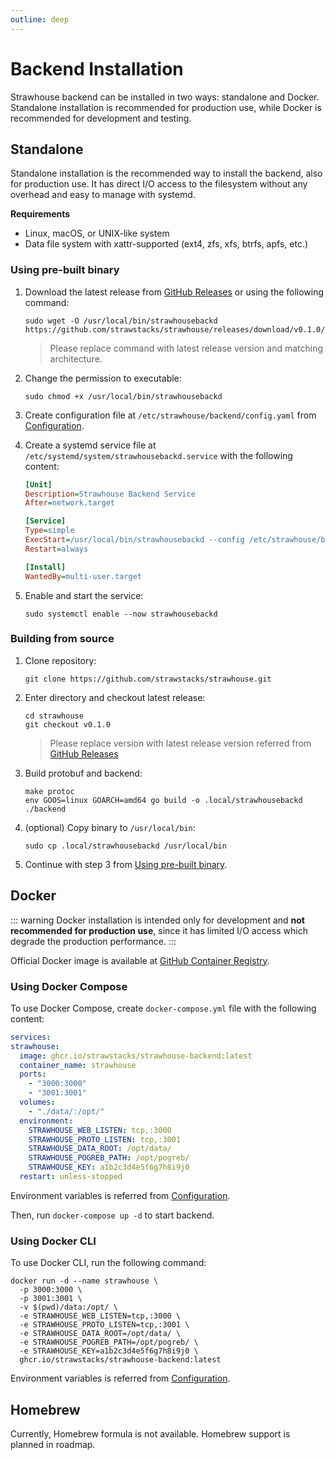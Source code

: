 ```yaml
---
outline: deep
---
```


# Backend Installation

Strawhouse backend can be installed in two ways: standalone and Docker. Standalone installation is recommended for production use, while Docker is recommended for development and testing.

## Standalone

Standalone installation is the recommended way to install the backend, also for production use. It has direct I/O access to the filesystem without any overhead and easy to manage with systemd.

**Requirements**

- Linux, macOS, or UNIX-like system
- Data file system with xattr-supported (ext4, zfs, xfs, btrfs, apfs, etc.)

### Using pre-built binary

1. Download the latest release from [GitHub Releases](https://github.com/strawstacks/strawhouse/releases) or using the following command:
    ```shell
    sudo wget -O /usr/local/bin/strawhousebackd https://github.com/strawstacks/strawhouse/releases/download/v0.1.0/strawhousebackd_linux_amd64
    ```
    > Please replace command with latest release version and matching architecture.
2. Change the permission to executable:
    ```shell
    sudo chmod +x /usr/local/bin/strawhousebackd
    ```
   
3. Create configuration file at `/etc/strawhouse/backend/config.yaml` from [Configuration](/backend/configuration).
4. Create a systemd service file at `/etc/systemd/system/strawhousebackd.service` with the following content:
    ```ini
    [Unit]
    Description=Strawhouse Backend Service
    After=network.target

    [Service]
    Type=simple
    ExecStart=/usr/local/bin/strawhousebackd --config /etc/strawhouse/backend/config.yaml
    Restart=always

    [Install]
    WantedBy=multi-user.target
    ```
5. Enable and start the service:
    ```shell
    sudo systemctl enable --now strawhousebackd
    ```
   
### Building from source

1. Clone repository:
    ```shell
    git clone https://github.com/strawstacks/strawhouse.git
    ```

2. Enter directory and checkout latest release:
    ```shell
    cd strawhouse
    git checkout v0.1.0
    ```
    > Please replace version with latest release version referred from [GitHub Releases](https://github.com/strawstacks/strawhouse/releases)

3. Build protobuf and backend:
    ```shell
    make protoc
    env GOOS=linux GOARCH=amd64 go build -o .local/strawhousebackd ./backend
    ```
   
4. (optional) Copy binary to `/usr/local/bin`:
    ```shell
    sudo cp .local/strawhousebackd /usr/local/bin
    ```
   
5. Continue with step 3 from [Using pre-built binary](#using-pre-built-binary).
   
## Docker

::: warning
Docker installation is intended only for development and **not recommended for production use**, since it has limited I/O access which degrade the production performance.
:::

Official Docker image is available at [GitHub Container Registry](https://github.com/strawstacks/strawhouse/pkgs/container/strawhouse-backend).

### Using Docker Compose

To use Docker Compose, create `docker-compose.yml` file with the following content:
```yaml
services:
strawhouse:
  image: ghcr.io/strawstacks/strawhouse-backend:latest
  container_name: strawhouse
  ports:
    - "3000:3000"
    - "3001:3001"
  volumes:
    - "./data/:/opt/"
  environment:
    STRAWHOUSE_WEB_LISTEN: tcp,:3000
    STRAWHOUSE_PROTO_LISTEN: tcp,:3001
    STRAWHOUSE_DATA_ROOT: /opt/data/
    STRAWHOUSE_POGREB_PATH: /opt/pogreb/
    STRAWHOUSE_KEY: a1b2c3d4e5f6g7h8i9j0
  restart: unless-stopped
```

Environment variables is referred from [Configuration](/backend/configuration).

Then, run `docker-compose up -d` to start backend.

### Using Docker CLI

To use Docker CLI, run the following command:
```shell
docker run -d --name strawhouse \
  -p 3000:3000 \
  -p 3001:3001 \
  -v $(pwd)/data:/opt/ \
  -e STRAWHOUSE_WEB_LISTEN=tcp,:3000 \
  -e STRAWHOUSE_PROTO_LISTEN=tcp,:3001 \
  -e STRAWHOUSE_DATA_ROOT=/opt/data/ \
  -e STRAWHOUSE_POGREB_PATH=/opt/pogreb/ \
  -e STRAWHOUSE_KEY=a1b2c3d4e5f6g7h8i9j0 \
  ghcr.io/strawstacks/strawhouse-backend:latest
```

Environment variables is referred from [Configuration](/backend/configuration).

## Homebrew

Currently, Homebrew formula is not available. Homebrew support is planned in roadmap.